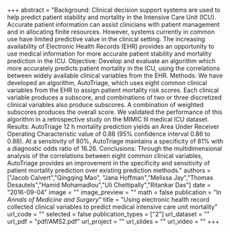 +++
abstract = "Background: Clinical decision support systems are used to help predict patient stability and mortality in the Intensive Care Unit (ICU). Accurate patient information can assist clinicians with patient management and in allocating finite resources. However, systems currently in common use have limited predictive value in the clinical setting. The increasing availability of Electronic Health Records (EHR) provides an opportunity to use medical information for more accurate patient stability and mortality prediction in the ICU. Objective: Develop and evaluate an algorithm which more accurately predicts patient mortality in the ICU, using the correlations between widely available clinical variables from the EHR. Methods: We have developed an algorithm, AutoTriage, which uses eight common clinical variables from the EHR to assign patient mortality risk scores. Each clinical variable produces a subscore, and combinations of two or three discretized clinical variables also produce subscores. A combination of weighted subscores produces the overall score. We validated the performance of this algorithm in a retrospective study on the MIMIC III medical ICU dataset. Results: AutoTriage 12 h mortality prediction yields an Area Under Receiver Operating Characteristic value of 0.88 (95% confidence interval 0.86 to 0.88). At a sensitivity of 80%, AutoTriage maintains a specificity of 81% with a diagnostic odds ratio of 16.26. Conclusions: Through the multidimensional analysis of the correlations between eight common clinical variables, AutoTriage provides an improvement in the specificity and sensitivity of patient mortality prediction over existing prediction methods."
authors = ["Jacob Calvert","Qingqing Mao", "Jana Hoffman","Melissa Jay","Thomas Desautels","Hamid Mohamadlou","Uli Chettipally","Ritankar Das"]
date = "2016-09-04"
image = ""
image_preview = ""
math = false
publication = "In *Annals of Medicine and Surgery*"
title = "Using electronic health record collected clinical variables to predict medical intensive care unit mortality"
url_code = ""
selected = false
publication_types = ["2"]
url_dataset = ""
url_pdf = "pdf/AMS2.pdf"
url_project = ""
url_slides = ""
url_video = ""
+++
